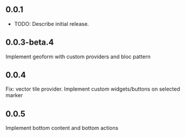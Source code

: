 ## 0.0.1

* TODO: Describe initial release.

## 0.0.3-beta.4

Implement geoform with custom providers and bloc pattern

## 0.0.4

Fix: vector tile provider.
Implement custom widgets/buttons on selected marker

## 0.0.5

Implement bottom content and bottom actions